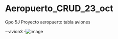 # Aeropuerto_CRUD_23_oct
Gpo 5J Proyecto aeropuerto tabla aviones

--avion3
-![image](https://github.com/user-attachments/assets/785ae1b5-0ffc-4893-9f7c-8ecc02f9d4ed)
